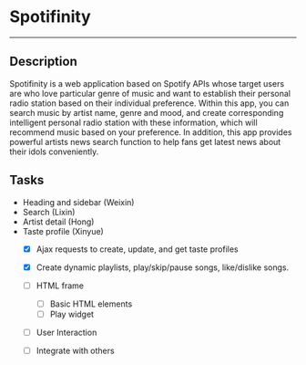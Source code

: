 # Spotifinity
*****

Description
--------------------------------------

Spotifinity is a web application based on Spotify APIs whose target users are who love particular genre of music and want to establish their personal radio station based on their individual preference. Within this app, you can search music by artist name, genre and mood, and create corresponding intelligent personal radio station with these information, which will recommend music based on your preference. In addition, this app provides powerful artists news search function to help fans get latest news about their idols conveniently. 

Tasks
--------------------------------------
* Heading and sidebar (Weixin)
* Search (Lixin)
* Artist detail (Hong)
* Taste profile (Xinyue)
	- [x] Ajax requests to create, update, and get taste profiles
	- [x] Create dynamic playlists, play/skip/pause songs, like/dislike songs. 
	- [ ] HTML frame
		- [ ] Basic HTML elements
		- [ ] Play widget
	- [ ] User Interaction
	- [ ] Integrate with others

